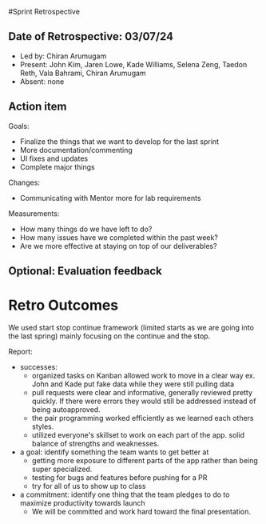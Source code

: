 #Sprint Retrospective
## Date of Retrospective: 03/07/24
* Led by: Chiran Arumugam
* Present: John Kim,  Jaren Lowe,  Kade Williams, Selena Zeng, Taedon Reth, Vala Bahrami, Chiran Arumugam
* Absent: none

## Action item

Goals:
- Finalize the things that we want to develop for the last sprint
- More documentation/commenting
- UI fixes and updates
- Complete major things

Changes:
- Communicating with Mentor more for lab requirements

Measurements:
- How many things do we have left to do?
- How many issues have we completed within the past week?
- Are we more effective at staying on top of our deliverables?

## Optional: Evaluation feedback

# Retro Outcomes

We used start stop continue framework (limited starts as we are going into the last spring) mainly focusing on the continue and the stop.

Report:
* successes:
  - organized tasks on Kanban allowed work to move in a clear way ex. John and Kade put fake data while they were still pulling data
  - pull requests were clear and informative, generally reviewed pretty quickly. If there were errors they would still be addressed instead of being autoapproved.
  - the pair programming worked efficiently as we learned each others styles.
  - utilized everyone's skillset to work on each part of the app. solid balance of strengths and weaknesses. 
* a goal: identify something the team wants to get better at
  - getting more exposure to different parts of the app rather than being super specialized.
  - testing for bugs and features before pushing for a PR
  - try for all of us to show up to class
* a commitment: identify one thing that the team pledges to do to maximize productivity towards launch
  - We will be committed and work hard toward the final presentation.
